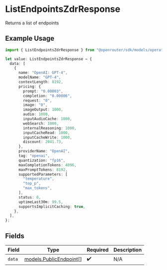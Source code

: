 # ListEndpointsZdrResponse

Returns a list of endpoints

## Example Usage

```typescript
import { ListEndpointsZdrResponse } from "@openrouter/sdk/models/operations";

let value: ListEndpointsZdrResponse = {
  data: [
    {
      name: "OpenAI: GPT-4",
      modelName: "GPT-4",
      contextLength: 8192,
      pricing: {
        prompt: "0.00003",
        completion: "0.00006",
        request: "0",
        image: "0",
        imageOutput: 1000,
        audio: 1000,
        inputAudioCache: 1000,
        webSearch: 1000,
        internalReasoning: 1000,
        inputCacheRead: 1000,
        inputCacheWrite: 1000,
        discount: 2041.73,
      },
      providerName: "OpenAI",
      tag: "openai",
      quantization: "fp16",
      maxCompletionTokens: 4096,
      maxPromptTokens: 8192,
      supportedParameters: [
        "temperature",
        "top_p",
        "max_tokens",
      ],
      status: 0,
      uptimeLast30m: 99.5,
      supportsImplicitCaching: true,
    },
  ],
};
```

## Fields

| Field                                                     | Type                                                      | Required                                                  | Description                                               |
| --------------------------------------------------------- | --------------------------------------------------------- | --------------------------------------------------------- | --------------------------------------------------------- |
| `data`                                                    | [models.PublicEndpoint](../../models/publicendpoint.md)[] | :heavy_check_mark:                                        | N/A                                                       |